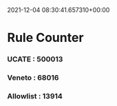 2021-12-04 08:30:41.657310+00:00
# Rule Counter 
 ### UCATE : 500013

 ### Veneto : 68016

 ### Allowlist : 13914
